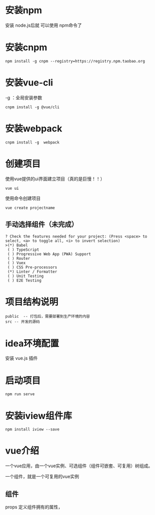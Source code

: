 # 安装npm

安装 node.js后就 可以使用 npm命令了

# 安装cnpm

```
npm install -g cnpm --registry=https://registry.npm.taobao.org
```

# 安装vue-cli

-g ：全局安装参数

```
cnpm install -g @vue/cli
```

# 安装webpack

```
cnpm install -g  webpack
```





# 创建项目

使用vue提供的ui界面建立项目（真的是巨慢！！）

```
vue ui
```

使用命令创建项目

```
vue create projectname
```

## 手动选择组件（未完成）

```
? Check the features needed for your project: (Press <space> to select, <a> to toggle all, <i> to invert selection)
>(*) Babel
 ( ) TypeScript
 ( ) Progressive Web App (PWA) Support
 ( ) Router
 ( ) Vuex
 ( ) CSS Pre-processors
 (*) Linter / Formatter
 ( ) Unit Testing
 ( ) E2E Testing   
```





# 项目结构说明

```
public  -- 打包后，需要部署到生产环境的内容
src -- 开发的源码
```



# idea环境配置 

安装 vue.js 插件 

# 启动项目

```
npm run serve
```

# 安装iview组件库

```
npm install iview --save
```







# vue介绍

一个vue应用，由一个vue实例、可选组件（组件可嵌套、可复用）树组成。



一个组件，就是一个可复用的vue实例

## 组件

props 定义组件拥有的属性，